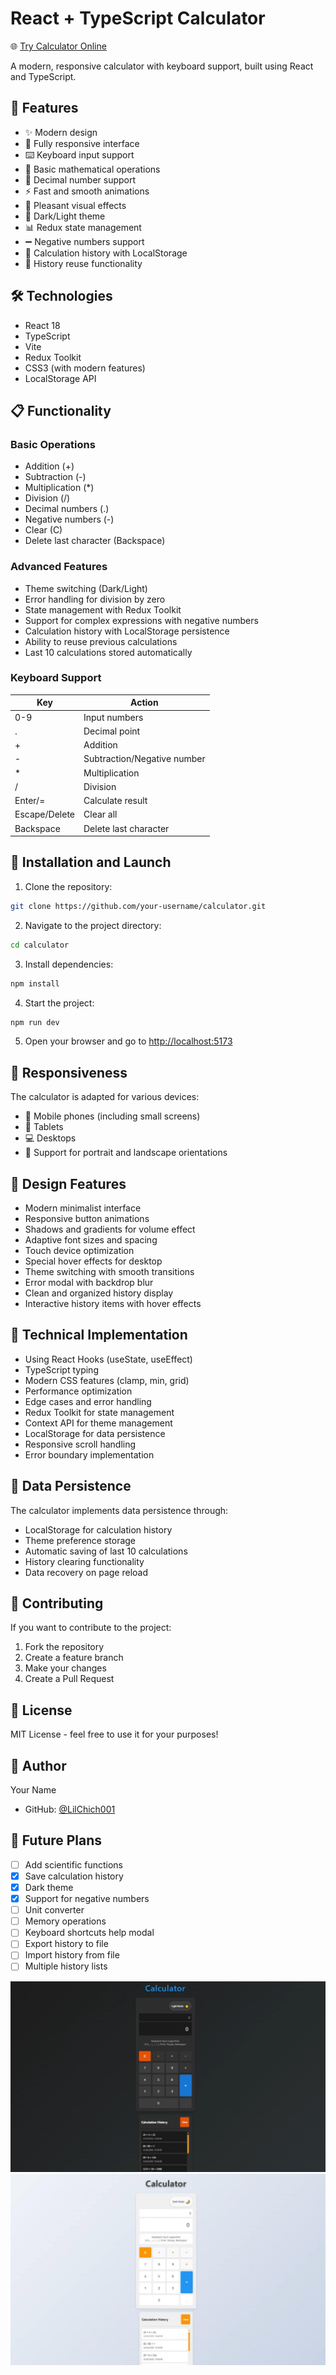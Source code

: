 # React + TypeScript Calculator

🌐 [Try Calculator Online](https://calculator-beige-one-14.vercel.app/)

A modern, responsive calculator with keyboard support, built using React and TypeScript.

## 🚀 Features

- ✨ Modern design
- 📱 Fully responsive interface
- ⌨️ Keyboard input support
- 🎯 Basic mathematical operations
- 🔄 Decimal number support
- ⚡ Fast and smooth animations
- 🎨 Pleasant visual effects
- 🌙 Dark/Light theme
- 📊 Redux state management
- ➖ Negative numbers support
- 📝 Calculation history with LocalStorage
- 🔄 History reuse functionality

## 🛠 Technologies

- React 18
- TypeScript
- Vite
- Redux Toolkit
- CSS3 (with modern features)
- LocalStorage API

## 📋 Functionality

### Basic Operations
- Addition (+)
- Subtraction (-)
- Multiplication (*)
- Division (/)
- Decimal numbers (.)
- Negative numbers (-)
- Clear (C)
- Delete last character (Backspace)

### Advanced Features
- Theme switching (Dark/Light)
- Error handling for division by zero
- State management with Redux Toolkit
- Support for complex expressions with negative numbers
- Calculation history with LocalStorage persistence
- Ability to reuse previous calculations
- Last 10 calculations stored automatically

### Keyboard Support

| Key | Action |
|---------|----------|
| 0-9 | Input numbers |
| . | Decimal point |
| + | Addition |
| - | Subtraction/Negative number |
| * | Multiplication |
| / | Division |
| Enter/= | Calculate result |
| Escape/Delete | Clear all |
| Backspace | Delete last character |

## 🚀 Installation and Launch

1. Clone the repository:
```bash
git clone https://github.com/your-username/calculator.git
```

2. Navigate to the project directory:
```bash
cd calculator
```

3. Install dependencies:
```bash
npm install
```

4. Start the project:
```bash
npm run dev
```

5. Open your browser and go to [http://localhost:5173](http://localhost:5173)

## 📱 Responsiveness

The calculator is adapted for various devices:
- 📱 Mobile phones (including small screens)
- 📱 Tablets
- 💻 Desktops
- 🔄 Support for portrait and landscape orientations

## 🎨 Design Features

- Modern minimalist interface
- Responsive button animations
- Shadows and gradients for volume effect
- Adaptive font sizes and spacing
- Touch device optimization
- Special hover effects for desktop
- Theme switching with smooth transitions
- Error modal with backdrop blur
- Clean and organized history display
- Interactive history items with hover effects

## 🔧 Technical Implementation

- Using React Hooks (useState, useEffect)
- TypeScript typing
- Modern CSS features (clamp, min, grid)
- Performance optimization
- Edge cases and error handling
- Redux Toolkit for state management
- Context API for theme management
- LocalStorage for data persistence
- Responsive scroll handling
- Error boundary implementation

## 💾 Data Persistence

The calculator implements data persistence through:
- LocalStorage for calculation history
- Theme preference storage
- Automatic saving of last 10 calculations
- History clearing functionality
- Data recovery on page reload

## 🤝 Contributing

If you want to contribute to the project:
1. Fork the repository
2. Create a feature branch
3. Make your changes
4. Create a Pull Request

## 📝 License

MIT License - feel free to use it for your purposes!

## 👤 Author

Your Name
- GitHub: [@LilChich001](https://github.com/LilChich001)

## 🌟 Future Plans

- [ ] Add scientific functions
- [x] Save calculation history
- [x] Dark theme
- [x] Support for negative numbers
- [ ] Unit converter
- [ ] Memory operations
- [ ] Keyboard shortcuts help modal
- [ ] Export history to file
- [ ] Import history from file
- [ ] Multiple history lists

![Preview1](./.preview/preview1.jpg)
![Preview1](./.preview/preview2.jpg)
